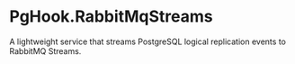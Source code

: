 # PgHook.RabbitMqStreams
A lightweight service that streams PostgreSQL logical replication events to RabbitMQ Streams.
